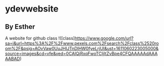 # ydevwebsite
## By Esther
A website for github class
!([class]https://www.google.com/url?sa=i&url=https%3A%2F%2Fwww.pexels.com%2Fsearch%2Fclass%2520room%2F&psig=AOvVaw0UuJHIJTnDlHW0fyeLrjUl&ust=1611060223005000&source=images&cd=vfe&ved=0CAIQjRxqFwoTCIjItZvBpe4CFQAAAAAdAAAAABAD)
